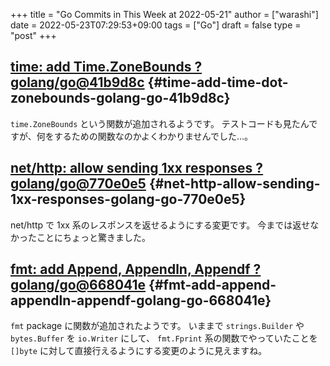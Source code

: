+++
title = "Go Commits in This Week at 2022-05-21"
author = ["warashi"]
date = 2022-05-23T07:29:53+09:00
tags = ["Go"]
draft = false
type = "post"
+++

## [time: add Time.ZoneBounds ? golang/go@41b9d8c](https://github.com/golang/go/commit/41b9d8c75e45636a153c2a31d117196a22a7fc6c) {#time-add-time-dot-zonebounds-golang-go-41b9d8c}

`time.ZoneBounds` という関数が追加されるようです。
テストコードも見たんですが、何をするための関数なのかよくわかりませんでした…。


## [net/http: allow sending 1xx responses ? golang/go@770e0e5](https://github.com/golang/go/commit/770e0e584a98dfd5e8d0d00558085c339fda0ed7) {#net-http-allow-sending-1xx-responses-golang-go-770e0e5}

net/http で 1xx 系のレスポンスを返せるようにする変更です。
今までは返せなかったことにちょっと驚きました。


## [fmt: add Append, Appendln, Appendf ? golang/go@668041e](https://github.com/golang/go/commit/668041ef66ddafffccf1863e6180b83ea1ad30c9) {#fmt-add-append-appendln-appendf-golang-go-668041e}

`fmt` package に関数が追加されたようです。
いままで `strings.Builder` や `bytes.Buffer` を `io.Writer` にして、 `fmt.Fprint` 系の関数でやっていたことを `[]byte` に対して直接行えるようにする変更のように見えますね。
